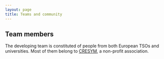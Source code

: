 ```yaml
---
layout: page
title: Teams and community
---
```


## Team members
The developing team is constituted of people from both European TSOs and universities.
Most of them belong to [CRESYM](https://cresym.eu/), a non-profit association.
